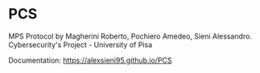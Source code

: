 # PCS

MPS Protocol by Magherini Roberto, Pochiero Amedeo, Sieni Alessandro.
Cybersecurity's Project - University of Pisa 

Documentation: https://alexsieni95.github.io/PCS
